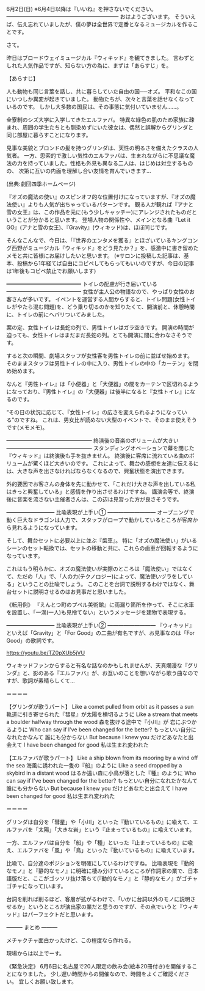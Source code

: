 6月2日(日) ※6月4日以降は『いいね』を押さないでください。
━━━━━━━━━━━━━━━━━━━━━
おはようございます。
そういえば、伝え忘れていましたが、僕の夢は全世界で定番となるミュージカルを作ることです。

さて。

昨日はブロードウェイミュージカル『ウィキッド』を観てきました。
言わずとしれた人気作品ですが、知らない方の為に、まずは「あらすじ」を。

【あらすじ】

人も動物も同じ言葉を話し、共に暮らしていた自由の国──オズ。
平和なこの国にいつしか異変が起きていました。
動物たちが、次々と言葉を話せなくなっているのです。
しかし大多数の国民は、その事態に気付いていません......。

全寮制のシズ大学に入学してきたエルファバ。
特異な緑色の肌のため家族に疎まれ、周囲の学生たちとも馴染めずにいた彼女は、偶然と誤解からグリンダと同じ部屋に暮らすことになります。

見事な美貌とブロンドの髪を持つグリンダは、天性の明るさを備えたクラスの人気者。
一方、思索的で激しい気性のエルファバは、生まれながらに不思議な魔法の力を持っていました。性格も外見も異なる二人は、はじめは対立するものの、 次第に互いの内面を理解し合い友情を育んでいきます…

(出典:劇団四季ホームページ)

『オズの魔法の使い』のスピンオフ的な位置付けになっていますが、『オズの魔法使い』よりも人気が出ちゃっているパターンです。
観る人が観れば『アナと雪の女王』は、この作品を元に(もう少しキャッチー)にアレンジされたものだということが分かると思います。
登場人物の関係性や、メインとなる曲『Let it GO』(アナと雪の女王)、『Gravity』(ウィキッド)は、ほぼ同じです。

そんなこんなで、今日は、「『世界のエンタメを獲る』とほざいているキングコング西野がミュージカル『ウィキッド』をどう見たか？」を、感激中に書き留めたメモと共に皆様にお届けしたいと思います。
(※サロンに投稿した記事は、基本、投稿から1年経てば自由にコピペしてもらってもいいのですが、今日の記事は1年後もコピペ禁止でお願いします)

━━━━━━━━━━━━━━
トイレの配慮が行き届いている
━━━━━━━━━━━━━━
女性が主人公の物語なので、やっぱり女性のお客さんが多いです。
イベントを運営する人間からすると、トイレ問題(女性トイレがやたら混む問題)を、どう乗り切るのかを知りたくて、開演前と、休憩時間に、トイレの前にヘバリついてみました。

案の定、女性トイレは長蛇の列で、男性トイレはガラ空きです。
開演の時間が迫っても、女性トイレはまだまだ長蛇の列。とても開演に間に合わなさそうです。

すると次の瞬間、劇場スタッフが女性客を男性トイレの前に並ばせ始めます。
そのままスタッフは男性トイレの中に入り、男性トイレの中の「カーテン」を閉め始めます。

なんと『男性トイレ』は「小便器」と「大便器」の間をカーテンで区切れるようになっており、『男性トイレ』の「大便器」は後半になると『女性トイレ』になるのです。

“その日の状況に応じて、『女性トイレ』の広さを変えられるようになっている”のですね。
これは、男女比が読めない大型のイベントで、そのまま使えそうです(メモメモ)。

━━━━━━━━━━━━━━━━
終演後の音楽のボリュームが大きい
━━━━━━━━━━━━━━━━
スタンディングオベーションで幕を閉じた『ウィキッド』は終演後も手を抜きません。
終演後に客席に流れている曲のボリュームが驚くほど大きいのです。
これによって、舞台の感想を友達に伝えるには、大きな声を出さなければならなくなるので、興奮状態を演出できます。

外的要因でお客さんの身体を先に動かせて、「これだけ大きな声を出している私はきっと興奮している」と感情を作り出させるわけですね。
講演会等で、終演後に音楽を流さない主催者さんは、この辺は見習った方が良さそうです。

━━━━━━━━━
比喩表現が上手い①
━━━━━━━━━
オープニングで動く巨大なドラゴンは人力で、スタッフがロープで動かしているところが客席から見れるようになっています。

そして、舞台セットに必要以上に並ぶ『歯車』。
特に「オズの魔法使い」がいるシーンのセット転換では、セットの移動と共に、これらの歯車が回転するようになっています。

これはもう明らかに、オズの魔法使いが実際のところは「魔法使い」ではなくて、ただの「人」で、「人の力(テクノロジー)によって、魔法使いヅラをしている」ということの比喩でしょう。
このことを台詞で説明するわけではなく、舞台セットに説明させるのはお見事だと思いました。

《転用例》
『えんとつ町のプペル美術館』に雨漏り箇所を作って、そこに水車を設置し、「一滴(一人)も見捨てない」というメッセージを建物で表現する。

━━━━━━━━━
比喩表現が上手い②
━━━━━━━━━
『ウィキッド』といえば「Gravity」と「For Good」の二曲が有名ですが、お見事なのは「For Good」の歌詞です。

https://youtu.be/TZ0pXUb5jVU

ウィキッドファンからすると有名な話なのかもしれませんが、天真爛漫な『グリンダ』と、影のある『エルファバ』が、お互いのことを想いながら歌う曲なのですが、歌詞が素晴らしくて…

＝＝＝＝

【グリンダが歌うパート】
Like a comet pulled from orbit as it passes a sun
軌道に引き寄せられた『彗星』が太陽を横切るように
Like a stream that meets a boulder halfway through the wood
森を抜ける途中で『小川』が
岩にぶつかるように
Who can say if I've been changed for the better?
もっといい自分になれたかなんて 誰にも分からない
But because I knew you
だけどあなたと出会えて
I have been changed for good
私は生まれ変われた

【エルファバが歌うパート】
Like a ship blown from its mooring by a wind off the sea
海風に誘われた一隻の『船』のように
Like a seed dropped by a skybird in a distant wood
はるか遠い森に小鳥が落とした『種』のように
Who can say if I've been changed for the better?
もっといい自分になれたかなんて 誰にも分からない
But because I knew you
だけどあなたと出会えて
I have been changed for good
私は生まれ変われた

＝＝＝＝

グリンダは自分を「彗星」や「小川」といった『動いているもの』に喩えて、エルファバを「太陽」「大きな岩」という『止まっているもの』に喩えています。

一方、エルファバは自分を「船」や「種」といった『止まっているもの』に喩え、エルファバを「風」や「鳥」といった『動いているもの』に喩えています。

比喩で、自分達のポジションを明確にしているわけですね。
比喩表現を『動的なモノ』と『静的なモノ』に明確に棲み分けているところが作詞家の業で、日本語版だと、ここがゴッソリ抜け落ちて(『動的なモノ』と『静的なモノ』がゴチャゴチャになって)います。

台詞を削れば削るほど、客層が拡がるわけで、「いかに台詞以外のモノに説明させるか」というところが演出家の業だと思うのですが、その点でいうと『ウィキッド』はパーフェクトだと思います。

━━━
まとめ
━━━

メチャクチャ面白かったけど、この程度なら作れる。

現場からは以上でーす。

《緊急決定》
6月6日に名古屋で20人限定の飲み会(絵本20冊付き)を開催することになりました。
少し遅い時間からの開催なので、時間をよくご確認ください。
宜しくお願い致します。
